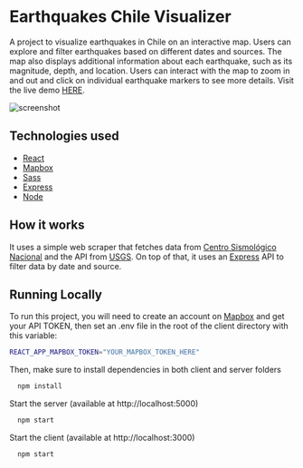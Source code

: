 
# Earthquakes Chile Visualizer

A project to visualize earthquakes in Chile on an interactive map. Users can explore and filter earthquakes based on different dates and sources. The map also displays additional information about each earthquake, such as its magnitude, depth, and location. Users can interact with the map to zoom in and out and click on individual earthquake markers to see more details. Visit the live demo [HERE](https://earthquakes-chile-visualizer.netlify.app/).

![screenshot](https://user-images.githubusercontent.com/57046544/221298703-76bf3238-5496-4b7b-9f76-8616f67e19dd.png)

## Technologies used
 - [React](https://es.reactjs.org/)
 - [Mapbox](https://www.mapbox.com/)
 - [Sass](https://sass-lang.com/)
 - [Express](https://expressjs.com/)
 - [Node](https://nodejs.org/en/)

## How it works
It uses a simple web scraper that fetches data from [Centro Sismológico Nacional](https://www.sismologia.cl/) and the API from [USGS](https://earthquake.usgs.gov/fdsnws/event/1/). On top of that, it uses an [Express](https://expressjs.com/) API to filter data by date and source.

## Running Locally

To run this project, you will need to create an account on [Mapbox](https://www.mapbox.com/) and get your API TOKEN, then set an .env file in the root of the client directory with this variable:

```bash
REACT_APP_MAPBOX_TOKEN="YOUR_MAPBOX_TOKEN_HERE"
```

Then, make sure to install dependencies in both client and server folders

```bash
  npm install
```

Start the server (available at http://localhost:5000)

```bash
  npm start
```

Start the client (available at http://localhost:3000)

```bash
  npm start
```

